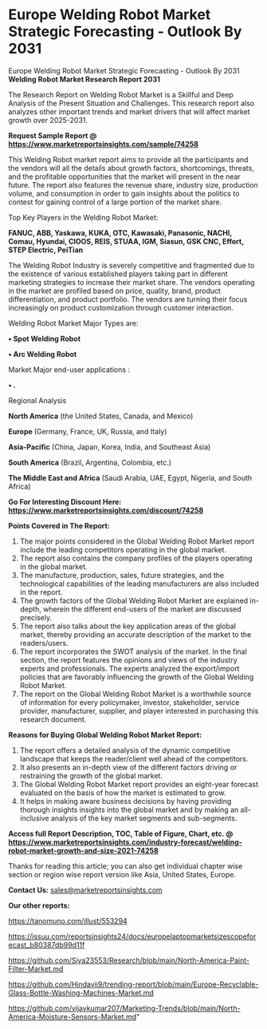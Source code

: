 # Europe Welding Robot Market Strategic Forecasting - Outlook By 2031
Europe Welding Robot Market Strategic Forecasting - Outlook By 2031
<strong>Welding Robot Market Research Report 2031</strong>

The Research Report on Welding Robot Market is a Skillful and Deep Analysis of the Present Situation and Challenges. This research report also analyzes other important trends and market drivers that will affect market growth over 2025-2031.

<strong>Request Sample Report @ <a href=https://www.marketreportsinsights.com/sample/74258>https://www.marketreportsinsights.com/sample/74258</a></strong>

This Welding Robot market report aims to provide all the participants and the vendors will all the details about growth factors, shortcomings, threats, and the profitable opportunities that the market will present in the near future. The report also features the revenue share, industry size, production volume, and consumption in order to gain insights about the politics to contest for gaining control of a large portion of the market share.

Top Key Players in the Welding Robot Market:

<strong>FANUC, ABB, Yaskawa, KUKA, OTC, Kawasaki, Panasonic, NACHI, Comau, Hyundai, ClOOS, REIS, STUAA, IGM, Siasun, GSK CNC, Effort, STEP Electric, PeiTian</strong>

The Welding Robot Industry is severely competitive and fragmented due to the existence of various established players taking part in different marketing strategies to increase their market share. The vendors operating in the market are profiled based on price, quality, brand, product differentiation, and product portfolio. The vendors are turning their focus increasingly on product customization through customer interaction.

Welding Robot Market Major Types are:

<strong>• Spot Welding Robot

• Arc Welding Robot</strong>

Market Major end-user applications :

<strong>• .</strong>

Regional Analysis

</u><strong><b>North America</b></strong> (the United States, Canada, and Mexico)

<strong><b>Europe </b></strong>(Germany, France, UK, Russia, and Italy)

<strong><b>Asia-Pacific</b></strong> (China, Japan, Korea, India, and Southeast Asia)

<strong><b>South America</b></strong> (Brazil, Argentina, Colombia, etc.)

<strong><b>The Middle East and Africa</b></strong> (Saudi Arabia, UAE, Egypt, Nigeria, and South Africa)

<strong>Go For Interesting Discount Here: <a href=https://www.marketreportsinsights.com/discount/74258>https://www.marketreportsinsights.com/discount/74258</a></strong>

<strong>Points Covered in The Report:</strong>
<ol>
  <li>The major points considered in the Global Welding Robot Market report include the leading competitors operating in the global market.</li>
  <li>The report also contains the company profiles of the players operating in the global market.</li>
  <li>The manufacture, production, sales, future strategies, and the technological capabilities of the leading manufacturers are also included in the report.</li>
  <li>The growth factors of the Global Welding Robot Market are explained in-depth, wherein the different end-users of the market are discussed precisely.</li>
  <li>The report also talks about the key application areas of the global market, thereby providing an accurate description of the market to the readers/users.</li>
  <li>The report incorporates the SWOT analysis of the market. In the final section, the report features the opinions and views of the industry experts and professionals. The experts analyzed the export/import policies that are favorably influencing the growth of the Global Welding Robot Market.</li>
  <li>The report on the Global Welding Robot Market is a worthwhile source of information for every policymaker, investor, stakeholder, service provider, manufacturer, supplier, and player interested in purchasing this research document.</li>
</ol>
<strong>Reasons for Buying Global Welding Robot Market Report:</strong>

<ol>
  <li>The report offers a detailed analysis of the dynamic competitive landscape that keeps the reader/client well ahead of the competitors.</li>
  <li>It also presents an in-depth view of the different factors driving or restraining the growth of the global market.</li>
  <li>The Global Welding Robot Market report provides an eight-year forecast evaluated on the basis of how the market is estimated to grow.</li>
  <li>It helps in making aware business decisions by having providing thorough insights insights into the global market and by making an all-inclusive analysis of the key market segments and sub-segments.</li>
</ol>
<strong>Access full Report Description, TOC, Table of Figure, Chart, etc. @ <a href=https://www.marketreportsinsights.com/industry-forecast/welding-robot-market-growth-and-size-2021-74258>https://www.marketreportsinsights.com/industry-forecast/welding-robot-market-growth-and-size-2021-74258</a></strong>


Thanks for reading this article; you can also get individual chapter wise section or region wise report version like Asia, United States, Europe.

<strong>Contact Us:</strong>
sales@marketreportsinsights.com

<strong>Our other reports:</strong>

<a href=https://tanomuno.com/illust/553294>https://tanomuno.com/illust/553294</a>

<a href=https://issuu.com/reportsinsights24/docs/europelaptopmarketsizescopeforecast_b80387db99d11f>https://issuu.com/reportsinsights24/docs/europelaptopmarketsizescopeforecast_b80387db99d11f</a>

<a href=https://github.com/Siya23553/Research/blob/main/North-America-Paint-Filter-Market.md>https://github.com/Siya23553/Research/blob/main/North-America-Paint-Filter-Market.md</a>

<a href=https://github.com/Hindavii9/trending-report/blob/main/Europe-Recyclable-Glass-Bottle-Washing-Machines-Market.md>https://github.com/Hindavii9/trending-report/blob/main/Europe-Recyclable-Glass-Bottle-Washing-Machines-Market.md</a>

<a href=https://github.com/vijaykumar207/Marketing-Trends/blob/main/North-America-Moisture-Sensors-Market.md>https://github.com/vijaykumar207/Marketing-Trends/blob/main/North-America-Moisture-Sensors-Market.md</a>"
